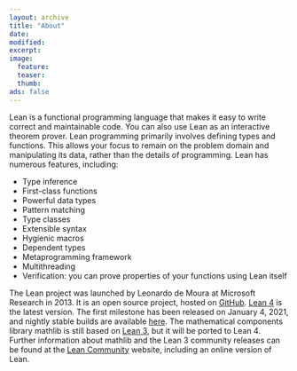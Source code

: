 ```yaml
---
layout: archive
title: "About"
date:
modified:
excerpt:
image:
  feature:
  teaser:
  thumb:
ads: false
---
```


Lean is a functional programming language that makes it easy to write correct and maintainable code. You can also use Lean as an interactive theorem prover.
Lean programming primarily involves defining types and functions.
This allows your focus to remain on the problem domain and manipulating its data, rather than the details of programming.
Lean has numerous features, including:

- Type inference
- First-class functions
- Powerful data types
- Pattern matching
- Type classes
- Extensible syntax
- Hygienic macros
- Dependent types
- Metaprogramming framework
- Multithreading
- Verification: you can prove properties of your functions using Lean itself

The Lean project was launched by Leonardo de Moura at Microsoft
Research in 2013. It is an open source project, hosted on [GitHub](https://github.com/leanprover).
[Lean 4](https://github.com/leanprover/lean4) is the latest version. The first milestone has been released on January 4, 2021,
and nightly stable builds are available [here](https://github.com/leanprover/lean4-nightly/releases).
The mathematical components library mathlib is still based on [Lean 3](https://github.com/leanprover/lean), but it will be ported to Lean 4.
Further information about mathlib and the Lean 3 community releases can be found at the [Lean Community](https://leanprover-community.github.io/index.html)
website, including an online version of Lean.
